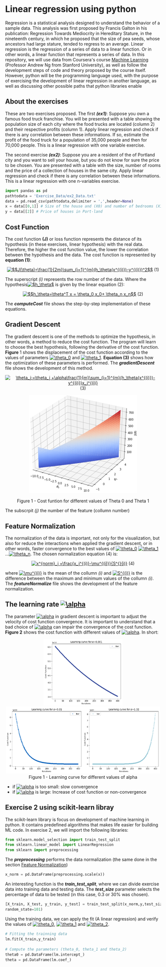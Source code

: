 # Linear regression using python
Regression is a statistical analysis designed to understand the behavior of a sample data. This analysis was first proposed by Francis Galton in his publication: Regression Towards Mediocrity in Hereditary Stature, in the nineteenth century, in which he proposed that the size of pea seeds, whose ancestors had large stature, tended to regress to an average.
Linear regression is the regression of a series of data to a linear function. Or in other words, a linear function that represents a series of data. In this repository, we will use data from Coursera's course [Machine Learning](https://www.coursera.org/learn/machine-learning/) (Professor Andrew Ng from Stanford University), as well as follow the development steps of code and theory proposed by the course itself. However, python will be the programming language used, with the purpose of exercising the development of linear regression in another language, as well as discussing other possible paths that python libraries enable

## About the exercises
These are two exercises proposed. The first _**(ex1)**_: Suppose you own a famous food truck franchise. You will be presented with a table showing the population size of each city where the food trucks are located (column 2) and their respective profits (column 1). Apply linear regression and check if there is any correlation between these informations. If so, estimate the profit of the food truck for a population of 35,000 people and then for 70,000 people. This is a linear regression with one variable exercise.

The second exercise _**(ex2)**_: Suppose you are a resident of the of Portland city and you want to sell your house, but you do not know for sure the price to be chosen. You are presented with a table with the size, number of rooms and the price of a collection of houses in the same city. Apply linear regression and check if there is any correlation between these informations. This is a linear regression with one n-variables exercise.

```python
import pandas as pd
pathtodata = 'Exercise_Data/ex2_Data.txt'
data = pd.read_csv(pathtodata,delimiter = ',',header=None)
x = data[[0,1]] # Size of the house and (X0) and number of bedrooms (X1)
y = data[[2]] # Price of houses in Port-land
```
## Cost Function
The cost function **(J)** or loss function represents the distance of its hypothesis (in these exercises, linear hypothesis) with the real data. Therefore, the higher the cost function value, the lower the correlation between the hypothesis and the data. The cost function is represented by **equation (1)**:

<html>
<p>
<body>
    <div align="center">
<a href="https://www.codecogs.com/eqnedit.php?latex=$$J(\theta)=\frac{1}{2m}\sum_{i=1}^{m}(h_\theta(x^{(i)})-y^{(i)})^2$$" target="_blank"><img src="https://latex.codecogs.com/gif.latex?$$J(\theta)=\frac{1}{2m}\sum_{i=1}^{m}(h_\theta(x^{(i)})-y^{(i)})^2$$" title="$$J(\theta)=\frac{1}{2m}\sum_{i=1}^{m}(h_\theta(x^{(i)})-y^{(i)})^2$$"/></a> (1) 
    </div>
</body>
</html>

The superscript _(i)_ represents the row number of the data. Where the hypothesis<a href="https://www.codecogs.com/eqnedit.php?latex=\inline&space;$h_\theta$" target="_blank"><img src="https://latex.codecogs.com/gif.latex?\inline&space;$h_\theta$" title="$h_\theta$" /></a> is given by the linear equation (2):

<html>
<p>
<body>
    <div align="center">
<a href="https://www.codecogs.com/eqnedit.php?latex=\inline&space;$$h_\theta=\theta^T&space;x&space;=&space;\theta_0&space;x_0&plus;&space;\theta_n&space;x_n$$" target="_blank"><img src="https://latex.codecogs.com/gif.latex?\inline&space;$$h_\theta=\theta^T&space;x&space;=&space;\theta_0&space;x_0&plus;&space;\theta_n&space;x_n$$" title="$$h_\theta=\theta^T x = \theta_0 x_0+ \theta_n x_n$$" /></a> (2)
    </div>
</body>
</html>

The _**computeCost**_ file shows the step-by-step implementation of these equations.

## Gradient Descent
The gradient descent is one of the methods to optimize the hypothesis, in other words, a method to reduce the cost function. The program will learn to choose the best hypothesis, following the derivative of the cost function. **Figure** 1 shows the displacement of the cost function according to the values of parameters <a href="https://www.codecogs.com/eqnedit.php?latex=\inline&space;\theta_0" target="_blank"><img src="https://latex.codecogs.com/gif.latex?\inline&space;\theta_0" title="\theta_0" /></a> and <a href="https://www.codecogs.com/eqnedit.php?latex=\inline&space;\theta_1" target="_blank"><img src="https://latex.codecogs.com/gif.latex?\inline&space;\theta_1" title="\theta_1" /></a>. **Equation (3)** shows how the optimization of these parameters is performed. The _**gradientDescent**_ file shows the development of this method.

<html>
<p>
<body>
    <div align="center">
<a href="https://www.codecogs.com/eqnedit.php?latex=\inline&space;\theta_j:=\theta_j&space;&plus;\alpha\frac{1}{m}\sum_{i=1}^{m}(h_\theta(x^{(i)})-y^{(i)})x_j^{(i)}" target="_blank"><img src="https://latex.codecogs.com/gif.latex?\inline&space;\theta_j:=\theta_j&space;&plus;\alpha\frac{1}{m}\sum_{i=1}^{m}(h_\theta(x^{(i)})-y^{(i)})x_j^{(i)}" title="\theta_j:=\theta_j +\alpha\frac{1}{m}\sum_{i=1}^{m}(h_\theta(x^{(i)})-y^{(i)})x_j^{(i)}" /></a> (3)
    </div>
</body>
</html>

<html>
<p>
<body>
    <div align="center">
        <img src="Image/Cost_Function.png" 
        width = "350" /><p>
    </div>
</body>
<body>
    <div align="center">
   Figure 1 - Cost funtion for different values of Theta 0 and Theta 1<p>
    </div>
</body>
</html>

The subscrpit _(j)_ the number of the feature (collumn number)

## Feature Normalization
The normalization of the data is important, not only for the visualization, but also for reduce the interactions when applied the gradient descent, or in other words, faster convergence to the best values of   <a href="https://www.codecogs.com/eqnedit.php?latex=\inline&space;\theta_0" target="_blank"><img src="https://latex.codecogs.com/gif.latex?\inline&space;\theta_0" title="\theta_0" /></a> <a href="https://www.codecogs.com/eqnedit.php?latex=\inline&space;\theta_1" target="_blank"><img src="https://latex.codecogs.com/gif.latex?\inline&space;\theta_1" title="\theta_1" /></a>...<a href="https://www.codecogs.com/eqnedit.php?latex=\inline&space;\theta_n" target="_blank"><img src="https://latex.codecogs.com/gif.latex?\inline&space;\theta_n" title="\theta_n" /></a>. The chosen normalization equation (4) is:

<html>
<p>
<body>
    <div align="center">
<a href="https://www.codecogs.com/eqnedit.php?latex=\inline&space;x^{norm}_j&space;=\frac{x_j^{(i)}-\mu^{(i)}}{S^{}(i)}" target="_blank"><img src="https://latex.codecogs.com/gif.latex?\inline&space;x^{norm}_j&space;=\frac{x_j^{(i)}-\mu^{(i)}}{S^{}(i)}" title="x^{norm}_j =\frac{x_j^{(i)}-\mu^{(i)}}{S^{}(i)}" /></a> (4)
    </div>
</body>
</html>

where <a href="https://www.codecogs.com/eqnedit.php?latex=\inline&space;\mu^{(i)}" target="_blank"><img src="https://latex.codecogs.com/gif.latex?\inline&space;\mu^{(i)}" title="\mu^{(i)}" /></a> is the mean of the collumn _(i)_ and <a href="https://www.codecogs.com/eqnedit.php?latex=\inline&space;S^{(i)}" target="_blank"><img src="https://latex.codecogs.com/gif.latex?\inline&space;S^{(i)}" title="S^{(i)}" /></a> is the difference between the maximum and minimum values of the collumn _(i)_. The _**featureNormalize**_ file shows the development of the feature normalization.

## The learning rate <a href="https://www.codecogs.com/eqnedit.php?latex=\inline&space;\alpha" target="_blank"><img src="https://latex.codecogs.com/gif.latex?\inline&space;\alpha" title="\alpha" /></a>
The parameter <a href="https://www.codecogs.com/eqnedit.php?latex=\inline&space;\alpha" target="_blank"><img src="https://latex.codecogs.com/gif.latex?\inline&space;\alpha" title="\alpha" /></a> in gradient descent is important to adjust the velocity of cost function convergence. It is important to understand that a bad choice of <a href="https://www.codecogs.com/eqnedit.php?latex=\inline&space;\alpha" target="_blank"><img src="https://latex.codecogs.com/gif.latex?\inline&space;\alpha" title="\alpha" /></a> can impair the convergence of the cost function. **Figure 2** shows the cost function with different values of <a href="https://www.codecogs.com/eqnedit.php?latex=\inline&space;\alpha" target="_blank"><img src="https://latex.codecogs.com/gif.latex?\inline&space;\alpha" title="\alpha" /></a>. In short:

<html>
<p>
<body>
    <div align="center">
        <img src="Image/Learn_Curve_0.001.png" width = 255/><img src="Image/Learn_Curve_0.01.png" width = 250/><img src="Image/Learn_Curve_1.32.png" width = 250/>
    </div>
</body>
<body>
    <div align="center">
   Figure 1 - Learning curve for different values of alpha<p>
    </div>
</body>
</html>

- if <a href="https://www.codecogs.com/eqnedit.php?latex=\inline&space;\alpha" target="_blank"><img src="https://latex.codecogs.com/gif.latex?\inline&space;\alpha" title="\alpha" /></a> is too small: slow convergence
- if <a href="https://www.codecogs.com/eqnedit.php?latex=\inline&space;\alpha" target="_blank"><img src="https://latex.codecogs.com/gif.latex?\inline&space;\alpha" title="\alpha" /></a> is large: Increase of cost function or non-convergence

## Exercise 2 using scikit-learn libray
The scikit-learn library is focus on development of machine learning in python. It contains predefined algorithms that makes life easier for building ML code. In exercise 2, we will import the following libraries:

```python
from sklearn.model_selection import train_test_split
from sklearn.linear_model import LinearRegression
from sklearn import preprocessing
```

The _**preprocessing**_ performs the data normalization (the same done in the section [Feature Normalization](##feature-normalization))

```python
x_norm = pd.DataFrame(preprocessing.scale(x))
```
An interesting function is the _**train_test_split**_, where we can divide exercise data into training data and testing data. The _**test_size**_ parameter selects the percentage of data to be tested (in this case, 0.3 or 30% was chosen).

```python
[X_train, X_test, y_train, y_test] = train_test_split(x_norm,y,test_size=0.3,
random_state=101)
```
Using the training data, we can apply the fit (A linear regression) and verify the values of <a href="https://www.codecogs.com/eqnedit.php?latex=\inline&space;\theta_0" target="_blank"><img src="https://latex.codecogs.com/gif.latex?\inline&space;\theta_0" title="\theta_0" /></a>, <a href="https://www.codecogs.com/eqnedit.php?latex=\inline&space;\theta_1" target="_blank"><img src="https://latex.codecogs.com/gif.latex?\inline&space;\theta_1" title="\theta_1" /></a> and <a href="https://www.codecogs.com/eqnedit.php?latex=\inline&space;\theta_2" target="_blank"><img src="https://latex.codecogs.com/gif.latex?\inline&space;\theta_2" title="\theta_2" /></a>.

```python
# Fitting the trainning data
lm.fit(X_train,y_train)

# Compute the parameters (theta_0, theta_1 and theta_2)
theta0 = pd.DataFrame(lm.intercept_)
theta = pd.DataFrame(lm.coef_)
```